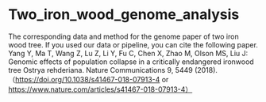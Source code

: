 # Two_iron_wood_genome_analysis
The corresponding data and method for the genome paper of two iron wood tree. If you used our data or pipeline, you can cite the following paper.  
Yang Y, Ma T, Wang Z, Lu Z, Li Y, Fu C, Chen X, Zhao M, Olson MS, Liu J: Genomic effects of population collapse in a critically endangered ironwood tree Ostrya rehderiana. Nature Communications 9, 5449 (2018). （https://doi.org/10.1038/s41467-018-07913-4 or https://www.nature.com/articles/s41467-018-07913-4）

